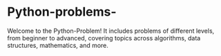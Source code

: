 # Python-problems-
Welcome to the Python-Problem! It includes problems of different levels, from beginner to advanced, covering topics across algorithms, data structures, mathematics, and more.

